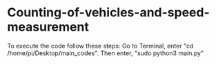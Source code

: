 # Counting-of-vehicles-and-speed-measurement
To execute the code follow these steps:
Go to Terminal, enter
"cd /home/pi/Desktop/main_codes".
Then enter, "sudo python3 main.py"
